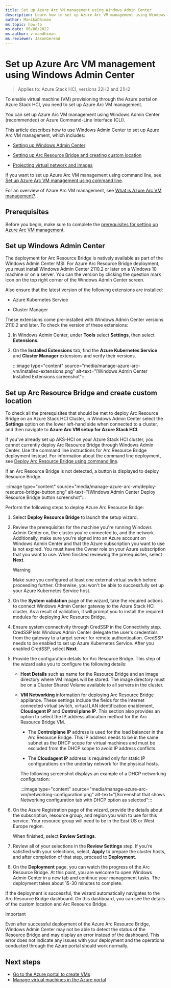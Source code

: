 ```yaml
---
title: Set up Azure Arc VM management using Windows Admin Center
description: Learn how to set up Azure Arc VM management using Windows Admin Center.
author: ManikaDhiman
ms.topic: how-to
ms.date: 06/06/2022
ms.author: v-mandhiman
ms.reviewer: JasonGerend
---
```


# Set up Azure Arc VM management using Windows Admin Center

> Applies to: Azure Stack HCI, versions 22H2 and 21H2

To enable virtual machine (VM) provisioning through the Azure portal on Azure Stack HCI, you need to set up Azure Arc VM management.

You can set up Azure Arc VM management using Windows Admin Center (recommended) or Azure Command-Line Interface (CLI).

This article describes how to use Windows Admin Center to set up Azure Arc VM management, which includes:

- [Setting up Windows Admin Center](#set-up-windows-admin-center)

- [Setting up Arc Resource Bridge and creating custom location](#set-up-arc-resource-bridge-and-create-custom-location)

- [Projecting virtual network and images](#project-virtual-network-and-images)

If you want to set up Azure Arc VM management using command line, see [Set up Azure Arc VM management using command line](deploy-arc-resource-bridge-using-command-line.md).

For an overview of Azure Arc VM management, see [What is Azure Arc VM management?](azure-arc-vm-management-overview.md)..

## Prerequisites

Before you begin, make sure to complete the [prerequisites for setting up Azure Arc VM management](azure-arc-vm-management-prerequisites.md).

## Set up Windows Admin Center

The deployment for Arc Resource Bridge is natively available as part of the Windows Admin Center MSI. For Azure Arc Resource Bridge deployment, you must install Windows Admin Center 2110.2 or later on a Windows 10 machine or on a server. You can the version by clicking the question mark icon on the top right corner of the Windows Admin Center screen.

Also ensure that the latest version of the following extensions are installed:

- Azure Kubernetes Service

- Cluster Manager

These extensions come pre-installed with Windows Admin Center versions 2110.2 and later. To check the version of these extensions:

1. In Windows Admin Center, under **Tools** select **Settings**, then select **Extensions**.
1. On the **Installed Extensions** tab, find the **Azure Kubernetes Service** and **Cluster Manager** extensions and verify their versions.

    :::image type="content" source="media/manage-azure-arc-vm/installed-extensions.png" alt-text="[Windows Admin Center Installed Extensions screenshot":::

## Set up Arc Resource Bridge and create custom location

To check all the prerequisites that should be met to deploy Arc Resource Bridge on an Azure Stack HCI Cluster, in Windows Admin Center select the **Settings** option on the lower left-hand side when connected to a cluster, and then navigate to **Azure Arc VM setup for Azure Stack HCI**.

If you've already set up AKS-HCI on your Azure Stack HCI cluster, you cannot currently deploy Arc Resource Bridge through Windows Admin Center. Use the command line instructions for Arc Resource Bridge deployment instead. For information about the command line deployment, see [Deploy Arc Resource Bridge using command line](deploy-arc-resource-bridge-using-command-line.md).

If an Arc Resource Bridge is not detected, a button is displayed to deploy Resource Bridge.

 :::image type="content" source="media/manage-azure-arc-vm/deploy-resource-bridge-button.png" alt-text="[Windows Admin Center Deploy Resource Bridge button screenshot":::

Perform the following steps to deploy Azure Arc Resource Bridge:

1. Select **Deploy Resource Bridge** to launch the setup wizard.

1. Review the prerequisites for the machine you're running Windows Admin Center on, the cluster you're connected to, and the network. Additionally, make sure you're signed into an Azure account on Windows Admin Center and that the Azure subscription you want to use is not expired. You must have the Owner role on your Azure subscription that you want to use. When finished reviewing the prerequisites, select **Next**.

    > [!WARNING]
    > Make sure you configured at least one external virtual switch before proceeding further. Otherwise, you won't be able to successfully set up your Azure Kubernetes Service host.

1. On the **System validation** page of the wizard, take the required actions to connect Windows Admin Center gateway to the Azure Stack HCI cluster. As a result of validation, it will prompt you to install the required modules for deploying Arc Resource Bridge.

1. Ensure system connectivity through CredSSP in the Connectivity step. CredSSP lets Windows Admin Center delegate the user's credentials from the gateway to a target server for remote authentication. CredSSP needs to be enabled to set up Azure Kubernetes Service. After you enabled CredSSP, select **Next**.

1. Provide the configuration details for Arc Resource Bridge. This step of the wizard asks you to configure the following details:

    - **Host Details** such as name for the Resource Bridge and an image directory where VM images will be stored. The image directory must be on a Cluster Shared Volume available to all servers in the cluster.

    - **VM Networking** information for deploying Arc Resource Bridge appliance. These settings include the fields for the internet connected virtual switch, virtual LAN identification enablement, **Cloudagent IP** and **Control plane IP**. This section also provides an option to select the IP address allocation method for the Arc Resource Bridge VM.
    
        - The **Controlplane IP** address is used for the load balancer in the Arc Resource Bridge. This IP address needs to be in the same subnet as the DHCP scope for virtual machines and must be excluded from the DHCP scope to avoid IP address conflicts.
        
        - The **Cloudagent IP** address is required only for static IP configurations on the underlay network for the physical hosts.

        The following screenshot displays an example of a DHCP networking configuration:

        :::image type="content" source="media/manage-azure-arc-vm/networking-configuration.png" alt-text="[Screenshot that shows Networking configuration tab with DHCP option as selected":::

1. On the Azure Registration page of the wizard, provide the details about the subscription, resource group, and region you wish to use for this service. Your resource group will need to be in the East US or West Europe region.

    When finished, select **Review Settings**.

1. Review all of your selections in the **Review Settings** step. If you're satisfied with your selections, select, **Apply** to prepare the cluster hosts, and after completion of that step, proceed to **Deployment**.

1. On the **Deployment** page, you can watch the progress of the Arc Resource Bridge. At this point, you are welcome to open Windows Admin Center in a new tab and continue your management tasks. The deployment takes about 15-30 minutes to complete.

If the deployment is successful, the wizard automatically navigates to the Arc Resource Bridge dashboard. On this dashboard, you can see the details of the custom location and Arc Resource Bridge.

> [!IMPORTANT]
> Even after successful deployment of the Azure Arc Resource Bridge, Windows Admin Center may not be able to detect the status of the Resource Bridge and may display an error instead of the dashboard. This error does not indicate any issues with your deployment and the operations conducted through the Azure portal should work normally.

## Next steps

- [Go to the Azure portal to create VMs](https://portal.azure.com/#home)
- [Manage virtual machines in the Azure portal](manage-virtual-machines-in-azure-portal.md)